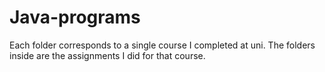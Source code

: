 # Java-programs #

Each folder corresponds to a single course I completed at uni. The folders inside are the assignments I did for that course.